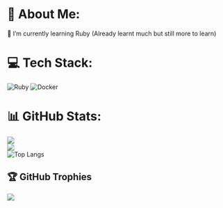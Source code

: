 # 💫 About Me:
🌱 I’m currently learning Ruby (Already learnt much but still more to learn)


# 💻 Tech Stack:
![Ruby](https://img.shields.io/badge/ruby-%23CC342D.svg?style=for-the-badge&logo=ruby&logoColor=white) ![Docker](https://img.shields.io/badge/docker-%230db7ed.svg?style=for-the-badge&logo=docker&logoColor=white)
# 📊 GitHub Stats:
![](https://github-readme-stats.vercel.app/api?username=Neilbolly&theme=dark&hide_border=false&include_all_commits=false&count_private=false)<br/>
![](https://nirzak-streak-stats.vercel.app/?user=Neilbolly&theme=dark&hide_border=false)<br/>
![Top Langs](https://github-readme-stats.vercel.app/api/top-langs/?username=anuraghazra&langs_count=8)

## 🏆 GitHub Trophies
![](https://github-profile-trophy.vercel.app/?username=Neilbolly&theme=radical&no-frame=false&no-bg=true&margin-w=4)

<!-- Proudly created with GPRM ( https://gprm.itsvg.in ) -->
